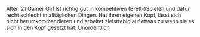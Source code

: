 Alter: 21
Gamer Girl
Ist richtig gut in kompetitiven (Brett-)Spielen und dafür recht schlecht in alltäglichen Dingen. Hat ihren eigenen Kopf, lässt sich nicht herumkommandieren und arbeitet zielstrebig auf etwas zu wenn sie es sich in den Kopf gesetzt hat.
Unordentlich 